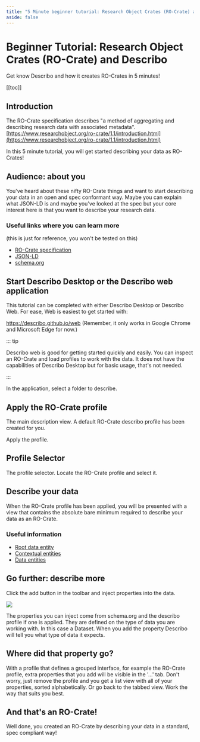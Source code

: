 ```yaml
---
title: "5 Minute beginner tutorial: Research Object Crates (RO-Crate) and Describo"
aside: false
---
```


# Beginner Tutorial: Research Object Crates (RO-Crate) and Describo

Get know Describo and how it creates RO-Crates in 5 minutes!

[[toc]]

## Introduction

The RO-Crate specification describes "a method of aggregating and describing research data with
associated metadata".
[https://www.researchobject.org/ro-crate/1.1/introduction.html](https://www.researchobject.org/ro-crate/1.1/introduction.html)

In this 5 minute tutorial, you will get started describing your data as RO-Crates!

<ImageComponent src="/images/five-minute-tutorial/tutorial1.png" />

## Audience: about you

You've heard about these nifty RO-Crate things and want to start describing your data in an open and
spec conformant way. Maybe you can explain what JSON-LD is and maybe you've looked at the spec but
your core interest here is that you want to describe your research data.

### Useful links where you can learn more

(this is just for reference, you won't be tested on this)

-   [RO-Crate specification](https://www.researchobject.org/ro-crate/specification.html)
-   [JSON-LD](https://json-ld.org/)
-   [schema.org](https://schema.org/)

## Start Describo Desktop or the Describo web application

This tutorial can be completed with either Describo Desktop or Describo Web. For ease, Web is
easiest to get started with:

<LinkComponent link="https://describo.github.io/web">https://describo.github.io/web</LinkComponent>
(Remember, it only works in Google Chrome and Microsoft Edge for now.)

::: tip

Describo web is good for getting started quickly and easily. You can inspect an RO-Crate and load
profiles to work with the data. It does not have the capabilities of Describo Desktop but for basic
usage, that's not needed.

:::

In the application, select a folder to describe.

<ImageComponent src="/images/five-minute-tutorial/tutorial2.png" />

## Apply the RO-Crate profile

The main description view. A default RO-Crate describo profile has been created for you.

Apply the profile.

<ImageComponent src="/images/five-minute-tutorial/tutorial3.png" />

## Profile Selector

The profile selector. Locate the RO-Crate profile and select it.

<ImageComponent src="/images/five-minute-tutorial/tutorial4.png" />

## Describe your data

When the RO-Crate profile has been applied, you will be presented with a view that contains the
absolute bare minimum required to describe your data as an RO-Crate.

### Useful information

-   [Root data entity](https://www.researchobject.org/ro-crate/1.1/root-data-entity.html)
-   [Contextual entities](https://www.researchobject.org/ro-crate/1.1/contextual-entities.html)
-   [Data entities](https://www.researchobject.org/ro-crate/1.1/data-entities.html)

<ImageComponent src="/images/five-minute-tutorial/tutorial5.png" />

## Go further: describe more

Click the add button in the toolbar and inject properties into the data.

<div class="flex justify-center">
    <div class="border">
        <img src="/images/five-minute-tutorial/tutorial7.png" class="w-32" />
    </div>
</div>

The properties you can inject come from schema.org and the describo profile if one is applied. They
are defined on the type of data you are working with. In this case a Dataset. When you add the
property Describo will tell you what type of data it expects.

<ImageComponent src="/images/five-minute-tutorial/tutorial6.png" />

## Where did that property go?

With a profile that defines a grouped interface, for example the RO-Crate profile, extra properties
that you add will be visible in the '...' tab. Don't worry, just remove the profile and you get a
list view with all of your properties, sorted alphabetically. Or go back to the tabbed view. Work
the way that suits you best.

<ImageComponent src="/images/five-minute-tutorial/tutorial8.png" />

## And that's an RO-Crate!

Well done, you created an RO-Crate by describing your data in a standard, spec compliant way!

<i class="fa-solid fa-champagne-glasses text-yellow-500 fa-4x"></i>
